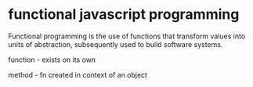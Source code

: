 functional javascript programming
=====

Functional programming is the use of functions that transform values into units of abstraction, subsequently used to build software systems.

function - exists on its own

method - fn created in context of an object